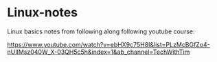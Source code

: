 # Linux-notes
Linux basics notes from following along following youtube course:

https://www.youtube.com/watch?v=ebHX9c75H8I&list=PLzMcBGfZo4-nUIIMsz040W_X-03QH5c5h&index=1&ab_channel=TechWithTim
